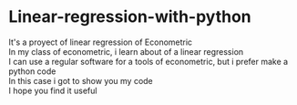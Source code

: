 # Linear-regression-with-python
It's a proyect of  linear regression of Econometric <br/>
In my class of econometric, i learn about of a linear regression<br/>
I can use a regular software for a tools of econometric, but i prefer make a python code<br/>
In this case i got to show you my code <br/>
I hope you find it useful